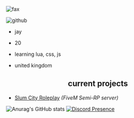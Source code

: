 <img src="https://komarev.com/ghpvc/?username=Jay-Founder-SCRP&color=lightgray" alt="fax" width="" height="">

![github](https://img.shields.io/badge/[GitHub-000000](https://github.com/JayTryingToDev)?style=for-the-badge&logo=GitHub&logoColor=white)

- jay

- 20

- learning lua, css, js

- united kingdom

<p align="center">
  
</p>

<p align="center">

</p>

<h2 align="center">current projects</h2>

- [Slum City Roleplay](https://discord.gg/slumcityroleplay) *(FiveM Semi-RP server)*

![Anurag's GitHub stats](https://github-readme-stats.vercel.app/api?username=Jay-Founder-SCRP&count_private=true&show_icons=true&theme=dracula)
[![Discord Presence](https://lanyard-profile-readme.vercel.app/api/425377411161391104?theme=dark&bg=000000&animated=true&hideDiscrim=false&borderRadius=10px&idleMessage=Pay%20Me%20To%20Write%20You%20Code)](https://discord.com/users/425377411161391104)
